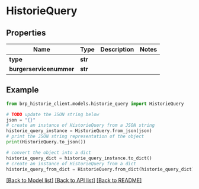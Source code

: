 # HistorieQuery


## Properties

Name | Type | Description | Notes
------------ | ------------- | ------------- | -------------
**type** | **str** |  | 
**burgerservicenummer** | **str** |  | 

## Example

```python
from brp_historie_client.models.historie_query import HistorieQuery

# TODO update the JSON string below
json = "{}"
# create an instance of HistorieQuery from a JSON string
historie_query_instance = HistorieQuery.from_json(json)
# print the JSON string representation of the object
print(HistorieQuery.to_json())

# convert the object into a dict
historie_query_dict = historie_query_instance.to_dict()
# create an instance of HistorieQuery from a dict
historie_query_from_dict = HistorieQuery.from_dict(historie_query_dict)
```
[[Back to Model list]](../README.md#documentation-for-models) [[Back to API list]](../README.md#documentation-for-api-endpoints) [[Back to README]](../README.md)


